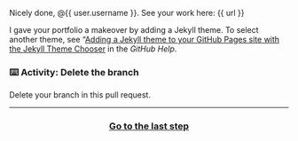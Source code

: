 Nicely done, @{{ user.username }}. See your work here: {{ url }}

I gave your portfolio a makeover by adding a Jekyll theme. To select another theme, see “[Adding a Jekyll theme to your GitHub Pages site with the Jekyll Theme Chooser](https://help.github.com/articles/adding-a-jekyll-theme-to-your-github-pages-site-with-the-jekyll-theme-chooser/) in the *GitHub Help*.

### :keyboard: Activity: Delete the branch

Delete your branch in this pull request.

<hr>
<h3 align="center"><a href="{{ issueUrl }}">Go to the last step</a></h3>

